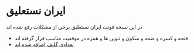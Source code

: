 # ایران نستعلیق

در این نسخه فونت ایران نستعلیق برخی از مشکلات رفع شده اند

- فتحه و کسره و ضمه و سکون و تنوین ها و همزه در موقعیت مناسب قرار گرفته اند
- [تعدادی گلیف اضافه شده اند](./test.tex)

